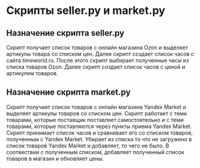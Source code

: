 # Скрипты  seller.py и market.py
## Назначение скрипта seller.py

Скрипт получает список товаров с онлайн магазина Ozon и выделяет артикулы товара со списком цен.
Далее скрипт создает список часов с сайта timeworld.ru.
После этого скрипт выбирает полученные часы из списка товаров Ozon.
Далее скрипт создает список часов с ценой и артикулем товаров.

## Назначение скрипта market.py

Скрипт получает список товаров с онлайн магазина Yandex Market и выделяет артикулы товаров со списком цен.
Скрипт работает с теми товарами, которые поставщик поставляет самостоятельно и с теми товарами, которые поставляются через пункты приема Yandex Market.
Скрипт принимает список часов и сравнивает его со списком товаров, полученным с Yandex Market.
Убирает из списка то что не загружено в список товаров Yandex Market и добавляет, то чего не было.
В соотвествии с полученным списком, добавляет полученный список товаров в магазин и обновляет цены.




